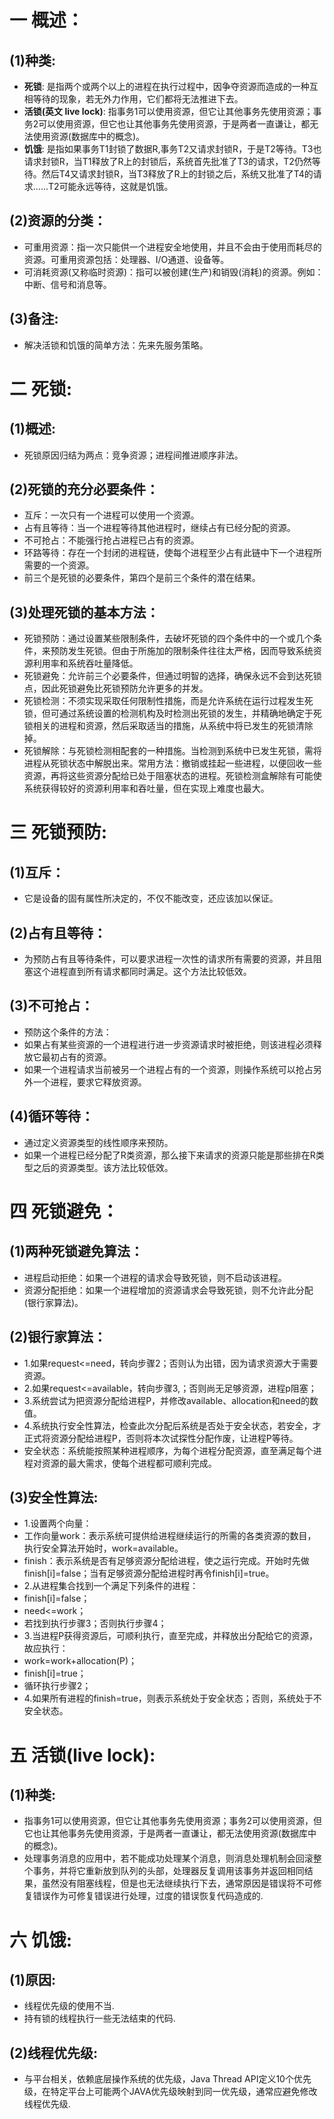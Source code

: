 # 一 概述：
## (1)种类:
- **死锁**: 是指两个或两个以上的进程在执行过程中，因争夺资源而造成的一种互相等待的现象，若无外力作用，它们都将无法推进下去。
- **活锁(英文 live lock)**: 指事务1可以使用资源，但它让其他事务先使用资源；事务2可以使用资源，但它也让其他事务先使用资源，于是两者一直谦让，都无法使用资源(数据库中的概念)。
- **饥饿**: 是指如果事务T1封锁了数据R,事务T2又请求封锁R，于是T2等待。T3也请求封锁R，当T1释放了R上的封锁后，系统首先批准了T3的请求，T2仍然等待。然后T4又请求封锁R，当T3释放了R上的封锁之后，系统又批准了T4的请求......T2可能永远等待，这就是饥饿。

## (2)资源的分类：
- 可重用资源：指一次只能供一个进程安全地使用，并且不会由于使用而耗尽的资源。可重用资源包括：处理器、I/O通道、设备等。
- 可消耗资源(又称临时资源)：指可以被创建(生产)和销毁(消耗)的资源。例如：中断、信号和消息等。

## (3)备注:
- 解决活锁和饥饿的简单方法：先来先服务策略。

# 二 死锁:
## (1)概述:
- 死锁原因归结为两点：竞争资源；进程间推进顺序非法。

## (2)死锁的充分必要条件：
- 互斥：一次只有一个进程可以使用一个资源。
- 占有且等待：当一个进程等待其他进程时，继续占有已经分配的资源。
- 不可抢占：不能强行抢占进程已占有的资源。
- 环路等待：存在一个封闭的进程链，使每个进程至少占有此链中下一个进程所需要的一个资源。
- 前三个是死锁的必要条件，第四个是前三个条件的潜在结果。

## (3)处理死锁的基本方法：
- 死锁预防：通过设置某些限制条件，去破坏死锁的四个条件中的一个或几个条件，来预防发生死锁。但由于所施加的限制条件往往太严格，因而导致系统资源利用率和系统吞吐量降低。
- 死锁避免：允许前三个必要条件，但通过明智的选择，确保永远不会到达死锁点，因此死锁避免比死锁预防允许更多的并发。
- 死锁检测：不须实现采取任何限制性措施，而是允许系统在运行过程发生死锁，但可通过系统设置的检测机构及时检测出死锁的发生，并精确地确定于死锁相关的进程和资源，然后采取适当的措施，从系统中将已发生的死锁清除掉。
- 死锁解除：与死锁检测相配套的一种措施。当检测到系统中已发生死锁，需将进程从死锁状态中解脱出来。常用方法：撤销或挂起一些进程，以便回收一些资源，再将这些资源分配给已处于阻塞状态的进程。死锁检测盒解除有可能使系统获得较好的资源利用率和吞吐量，但在实现上难度也最大。

# 三 死锁预防:
## (1)互斥：
- 它是设备的固有属性所决定的，不仅不能改变，还应该加以保证。

## (2)占有且等待：
- 为预防占有且等待条件，可以要求进程一次性的请求所有需要的资源，并且阻塞这个进程直到所有请求都同时满足。这个方法比较低效。

## (3)不可抢占：
- 预防这个条件的方法：
- 如果占有某些资源的一个进程进行进一步资源请求时被拒绝，则该进程必须释放它最初占有的资源。
- 如果一个进程请求当前被另一个进程占有的一个资源，则操作系统可以抢占另外一个进程，要求它释放资源。

## (4)循环等待：
- 通过定义资源类型的线性顺序来预防。
- 如果一个进程已经分配了R类资源，那么接下来请求的资源只能是那些排在R类型之后的资源类型。该方法比较低效。

# 四 死锁避免：
## (1)两种死锁避免算法：
- 进程启动拒绝：如果一个进程的请求会导致死锁，则不启动该进程。
- 资源分配拒绝：如果一个进程增加的资源请求会导致死锁，则不允许此分配(银行家算法)。

## (2)银行家算法：
- 1.如果request<=need，转向步骤2；否则认为出错，因为请求资源大于需要资源。
- 2.如果request<=available，转向步骤3,；否则尚无足够资源，进程p阻塞；
- 3.系统尝试为把资源分配给进程P，并修改available、allocation和need的数值。
- 4.系统执行安全性算法，检查此次分配后系统是否处于安全状态，若安全，才正式将资源分配给进程P，否则将本次试探性分配作废，让进程P等待。
- 安全状态：系统能按照某种进程顺序，为每个进程分配资源，直至满足每个进程对资源的最大需求，使每个进程都可顺利完成。

## (3)安全性算法:
- 1.设置两个向量：
- 工作向量work：表示系统可提供给进程继续运行的所需的各类资源的数目，执行安全算法开始时，work=available。
- finish：表示系统是否有足够资源分配给进程，使之运行完成。开始时先做finish[i]=false；当有足够资源分配给进程时再令finish[i]=true。
- 2.从进程集合找到一个满足下列条件的进程：
- finish[i]=false；
- need<=work；
- 若找到执行步骤3；否则执行步骤4；
- 3.当进程P获得资源后，可顺利执行，直至完成，并释放出分配给它的资源，故应执行：
- work=work+allocation(P)；
- finish[i]=true；
- 循环执行步骤2；
- 4.如果所有进程的finish=true，则表示系统处于安全状态；否则，系统处于不安全状态。

# 五 活锁(live lock):
## (1)种类:
- 指事务1可以使用资源，但它让其他事务先使用资源；事务2可以使用资源，但它也让其他事务先使用资源，于是两者一直谦让，都无法使用资源(数据库中的概念)。
- 处理事务消息的应用中，若不能成功处理某个消息，则消息处理机制会回滚整个事务，并将它重新放到队列的头部，处理器反复调用该事务并返回相同结果，虽然没有阻塞线程，但是也无法继续执行下去，通常原因是错误将不可修复错误作为可修复错误进行处理，过度的错误恢复代码造成的.

# 六 饥饿:
## (1)原因:
- 线程优先级的使用不当.
- 持有锁的线程执行一些无法结束的代码.

## (2)线程优先级:
- 与平台相关，依赖底层操作系统的优先级，Java Thread API定义10个优先级，在特定平台上可能两个JAVA优先级映射到同一优先级，通常应避免修改线程优先级.